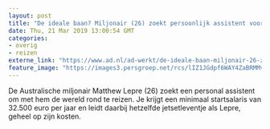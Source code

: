 ```yaml
---
layout: post
title: "De ideale baan? Miljonair (26) zoekt persoonlijk assistent voor wereldreis"
date: Thu, 21 Mar 2019 13:00:54 GMT
categories: 
- overig 
- reizen 
externe_link: "https://www.ad.nl/ad-werkt/de-ideale-baan-miljonair-26-zoekt-persoonlijk-assistent-voor-wereldreis~a8b75340/"
feature_image: "https://images3.persgroep.net/rcs/lIZ1JGdpf6WAY4ZaBRMMvyF9Gaw/diocontent/143882749/_fitwidth/400/?appId=21791a8992982cd8da851550a453bd7f&quality=0.7"
---
```


De Australische miljonair Matthew Lepre (26) zoekt een personal assistent om met hem de wereld rond te reizen. Je krijgt een minimaal startsalaris van 32.500 euro per jaar en leidt daarbij hetzelfde jetsetleventje als Lepre, geheel op zijn kosten.
